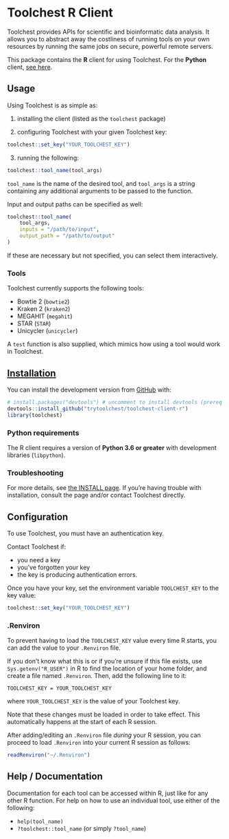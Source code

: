 
<!-- README.md is generated from README.Rmd. Please edit that file -->

# Toolchest R Client

<!-- badges: start -->

<!-- badges: end -->

Toolchest provides APIs for scientific and bioinformatic data analysis.
It allows you to abstract away the costliness of running tools on your
own resources by running the same jobs on secure, powerful remote
servers.

This package contains the **R** client for using Toolchest. For the
**Python** client, [see
here](https://github.com/trytoolchest/toolchest-client-python).

## Usage

Using Toolchest is as simple as:

1.  installing the client (listed as the `toolchest` package)

2.  configuring Toolchest with your given Toolchest key:

``` r
toolchest::set_key("YOUR_TOOLCHEST_KEY")
```

3.  running the following:

``` r
toolchest::tool_name(tool_args)
```

`tool_name` is the name of the desired tool, and `tool_args` is a string
containing any additional arguments to be passed to the function.

Input and output paths can be specified as well:

``` r
toolchest::tool_name(
    tool_args,
    inputs = "/path/to/input",
    output_path = "/path/to/output"
)
```

If these are necessary but not specified, you can select them
interactively.

### Tools

Toolchest currently supports the following tools:

-   Bowtie 2 (`bowtie2`)
-   Kraken 2 (`kraken2`)
-   MEGAHIT (`megahit`) 
-   STAR (`STAR`)
-   Unicycler (`unicycler`)

A `test` function is also supplied, which mimics how using a tool would
work in Toolchest.

## [Installation](INSTALL.md)

You can install the development version from
[GitHub](https://github.com/trytoolchest/toolchest-client-r) with:

``` r
# install.packages("devtools") # uncomment to install devtools (prereq package)
devtools::install_github("trytoolchest/toolchest-client-r")
library(toolchest)
```

### Python requirements

The R client requires a version of **Python 3.6 or greater** with
development libraries (`libpython`).

### Troubleshooting

For more details, see [the INSTALL page](INSTALL.md). If you’re having
trouble with installation, consult the page and/or contact Toolchest
directly.

## Configuration

To use Toolchest, you must have an authentication key.

Contact Toolchest if:

-   you need a key
-   you’ve forgotten your key
-   the key is producing authentication errors.

Once you have your key, set the environment variable `TOOLCHEST_KEY` to
the key value:

``` r
toolchest::set_key("YOUR_TOOLCHEST_KEY")
```

### .Renviron

To prevent having to load the `TOOLCHEST_KEY` value every time R starts,
you can add the value to your `.Renviron` file.

If you don’t know what this is or if you’re unsure if this file exists,
use `Sys.getenv("R_USER")` in R to find the location of your home
folder, and create a file named `.Renviron`. Then, add the following
line to it:

    TOOLCHEST_KEY = YOUR_TOOLCHEST_KEY

where `YOUR_TOOLCHEST_KEY` is the value of your Toolchest key.

Note that these changes must be loaded in order to take effect. This
automatically happens at the start of each R session.

After adding/editing an `.Renviron` file *during* your R session, you
can proceed to load `.Renviron` into your current R session as follows:

``` r
readRenviron("~/.Renviron")
```

## Help / Documentation

Documentation for each tool can be accessed within R, just like for any
other R function. For help on how to use an individual tool, use either
of the following:

-   `help(tool_name)`
-   `?toolchest::tool_name` (or simply `?tool_name`)
